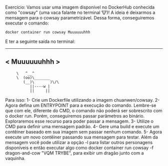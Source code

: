 Exercício:
Vamos usar uma imagem disponível no DockerHub conhecida como "cowsay" (uma vaca falante no terminal 🐮)!
A ideia é deixarmos a mensagem para o cowsay parametrizável. Dessa forma, conseguiremos executar o comando:

    docker container run cowsay Muuuuuuhhh

E ter a seguinte saída no terminal:
____________
< Muuuuuuhhh >
------------
         \   ^__^
         \  (oo)\_______
            (__)\       )\/\
               ||----w |
               ||     ||

Para isso:
1- Crie um Dockerfile utilizando a imagem chuanwen/cowsay.
2- Agora defina um ENTRYPOINT para a execução do comando.
    Lembre-se que com ele, diferente do CMD, o comando não poderá ser sobrescrito com o docker run. Porém, conseguiremos passar parâmetros ao binário. Exploraremos esse recurso para poder passar a mensagem.
3- Utilize o CMD para definir uma mensagem padrão.
4- Gere uma build e execute um contêiner baseado em sua imagem sem passar nenhum comando.
5- Agora execute um novo contêiner passando sua mensagem para testar. Além da mensagem você pode utilizar a opção -l para listar outros personagens disponíveis e então executar algo como docker container run cowsay -f dragon-and-cow "VQM TRYBE", para exibir um dragão junto com a vaquinha.